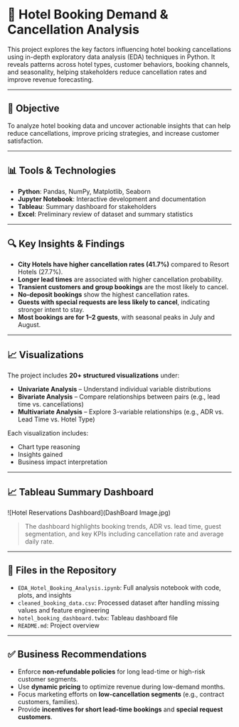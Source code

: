 # 🏨 Hotel Booking Demand & Cancellation Analysis

This project explores the key factors influencing hotel booking cancellations using in-depth exploratory data analysis (EDA) techniques in Python. It reveals patterns across hotel types, customer behaviors, booking channels, and seasonality, helping stakeholders reduce cancellation rates and improve revenue forecasting.

---

## 📌 Objective

To analyze hotel booking data and uncover actionable insights that can help reduce cancellations, improve pricing strategies, and increase customer satisfaction.

---

## 📊 Tools & Technologies

- **Python**: Pandas, NumPy, Matplotlib, Seaborn
- **Jupyter Notebook**: Interactive development and documentation
- **Tableau**: Summary dashboard for stakeholders
- **Excel**: Preliminary review of dataset and summary statistics

---

## 🔍 Key Insights & Findings

- **City Hotels have higher cancellation rates (41.7%)** compared to Resort Hotels (27.7%).
- **Longer lead times** are associated with higher cancellation probability.
- **Transient customers and group bookings** are the most likely to cancel.
- **No-deposit bookings** show the highest cancellation rates.
- **Guests with special requests are less likely to cancel**, indicating stronger intent to stay.
- **Most bookings are for 1–2 guests**, with seasonal peaks in July and August.

---

## 📈 Visualizations

The project includes **20+ structured visualizations** under:

- **Univariate Analysis** – Understand individual variable distributions  
- **Bivariate Analysis** – Compare relationships between pairs (e.g., lead time vs. cancellations)  
- **Multivariate Analysis** – Explore 3-variable relationships (e.g., ADR vs. Lead Time vs. Hotel Type)

Each visualization includes:
- Chart type reasoning
- Insights gained
- Business impact interpretation

---

## 📈 Tableau Summary Dashboard

![Hotel Reservations Dashboard](DashBoard Image.jpg)

> The dashboard highlights booking trends, ADR vs. lead time, guest segmentation, and key KPIs including cancellation rate and average daily rate.

---

## 📁 Files in the Repository

- `EDA_Hotel_Booking_Analysis.ipynb`: Full analysis notebook with code, plots, and insights
- `cleaned_booking_data.csv`: Processed dataset after handling missing values and feature engineering
- `hotel_booking_dashboard.twbx`: Tableau dashboard file
- `README.md`: Project overview

---

## ✅ Business Recommendations

- Enforce **non-refundable policies** for long lead-time or high-risk customer segments.
- Use **dynamic pricing** to optimize revenue during low-demand months.
- Focus marketing efforts on **low-cancellation segments** (e.g., contract customers, families).
- Provide **incentives for short lead-time bookings** and **special request customers**.


